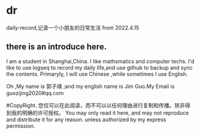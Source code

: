# dr
daily-record,记录一个小朋友的日常生活
from 2022.4.15

## there is an introduce here.
I  am a student in Shanghai,China.
I like mathsmatics and computer techs.
I'd like to use logseq to record my daily life,and use github to backup and sync the contents.
Primaryly, I will use Chinese ,while sometimes I use English.

Oh ,My name is  郭子靖 ;and my english name is Jim Guo.My Email is guozijing2020#qq.com

#CopyRight.
您仅可以在此阅读，而不可以以任何理由进行复制和传播。除非得到我的明确的许可授权。
You may only read it here, and may not reproduce and distribute it for any reason. unless authorized by my express permission.